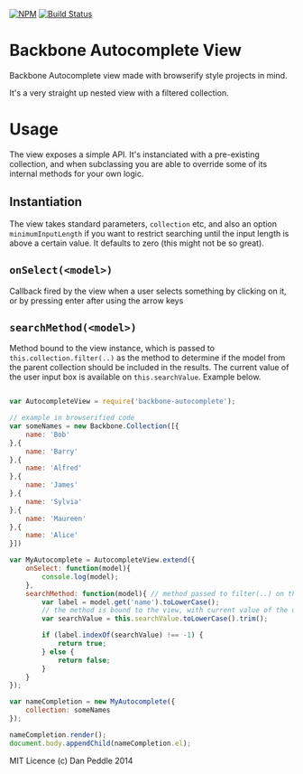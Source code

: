 [![NPM](https://nodei.co/npm/backbone-autocomplete.png?compact=true)](https://nodei.co/npm/backbone-autocomplete/)
[![Build Status](https://travis-ci.org/dazld/backbone-autocomplete-view.png?branch=master)](https://travis-ci.org/dazld/backbone-autocomplete-view)

# Backbone Autocomplete View

Backbone Autocomplete view made with browserify style projects in mind.

It's a very straight up nested view with a filtered collection.

# Usage

The view exposes a simple API. It's instanciated with a pre-existing collection, and when subclassing you are able to override some of its internal methods for your own logic.

## Instantiation

The view takes standard parameters, `collection` etc, and also an option `minimumInputLength` if you want to restrict searching until the input length is above a certain value. It defaults to zero (this might not be so great).

## `onSelect(<model>)` 

Callback fired by the view when a user selects something by clicking on it, or by pressing enter after using the arrow keys

## `searchMethod(<model>)`

Method bound to the view instance, which is passed to `this.collection.filter(..)` as the method to determine if the model from the parent collection should be included in the results. The current value of the user input box is available on `this.searchValue`. Example below.


```javascript

var AutocompleteView = require('backbone-autocomplete');

// example in browserified code
var someNames = new Backbone.Collection([{
    name: 'Bob'
},{
    name: 'Barry'
},{
    name: 'Alfred'
},{
    name: 'James'
},{
    name: 'Sylvia'
},{
    name: 'Maureen'
},{
	name: 'Alice'
}])

var MyAutocomplete = AutocompleteView.extend({
    onSelect: function(model){
        console.log(model); 
    },
    searchMethod: function(model){ // method passed to filter(..) on the collection
        var label = model.get('name').toLowerCase();
        // the method is bound to the view, with current value of the user input available as `this.searchValue`
        var searchValue = this.searchValue.toLowerCase().trim(); 

        if (label.indexOf(searchValue) !== -1) {
            return true;
        } else {
            return false;
        }
    }
});

var nameCompletion = new MyAutocomplete({
    collection: someNames
});

nameCompletion.render();
document.body.appendChild(nameCompletion.el);

```

MIT Licence (c) Dan Peddle 2014 
